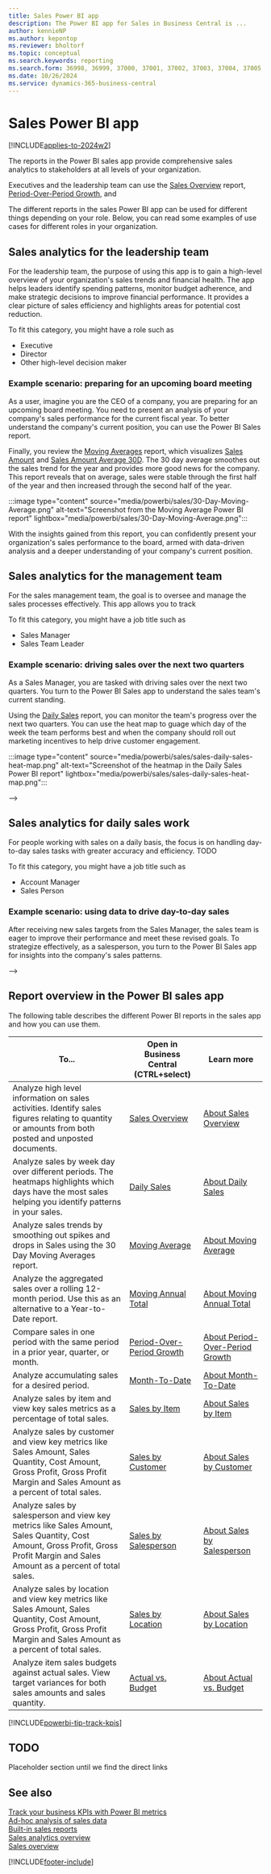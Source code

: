```yaml
---
title: Sales Power BI app
description: The Power BI app for Sales in Business Central is ...
author: kennieNP
ms.author: kepontop
ms.reviewer: bholtorf
ms.topic: conceptual
ms.search.keywords: reporting
ms.search.form: 36998, 36999, 37000, 37001, 37002, 37003, 37004, 37005, 37006, 37007, 37008
ms.date: 10/26/2024
ms.service: dynamics-365-business-central
---
```


# Sales Power BI app

[!INCLUDE[applies-to-2024w2](includes/applies-to-2024w2.md)]

The reports in the Power BI sales app provide comprehensive sales analytics to stakeholders at all levels of your organization. 

Executives and the leadership team can use the [Sales Overview](sales-powerbi-sales-overview.md) report, [Period-Over-Period Growth](sales-powerbi-period-over-period-growth.md), and 
<!-- 
[Month-To-Date](sales-powerbi-month-to-date.md) reports to identify trends in sales performance.

Managers and team leaders can track individual sales team performance using the  [Sales by Salesperson](sales-powerbi-sales-by-salesperson.md) report. They can also monitor overall team progress toward meeting sales goals by comparing actual results against targets in the [Actual vs. Budget](sales-powerbi-actual-vs-budget.md)  report.

Sales teams and other operational staff can use aggregated reports, like the [Sales by Item](sales-powerbi-sales-by-item.md) and [Sales by Customer](sales-powerbi-sales-by-customer.md) reports, to understand which items sells best and which customers are generating the most revenue. By drilling down from these aggregated views, users can seamlessly dive deep into transaction-level data for even more detailed analysis.
-->

The different reports in the sales Power BI app can be used for different things depending on your role. Below, you can read some examples of use cases for different roles in your organization. 


## Sales analytics for the leadership team

For the leadership team, the purpose of using this app is to gain a high-level overview of your organization's sales trends and financial health. The app helps leaders identify spending patterns, monitor budget adherence, and make strategic decisions to improve financial performance. It provides a clear picture of sales efficiency and highlights areas for potential cost reduction.

To fit this category, you might have a role such as 
- Executive
- Director
- Other high-level decision maker

### Example scenario: preparing for an upcoming board meeting #### 
As a user, imagine you are the CEO of a company, you are preparing for an upcoming board meeting. You need to present an analysis of your company's sales performance for the current fiscal year. To better understand the company's current position, you can use the Power BI Sales report.

<!-- You first begin by reviewing the [Period-Over-Period Growth](sales-powerbi-period-over-period-growth.md) report which provides a quick comparitive view of the current year versus the previous year. You see that sales are up by 35%, outlined by the [Period-over-Period Growth %](sales-powerbi-sales-kpi.md#period-over-period-growth) metric. 

![Sales Period-Over-Period screenshot](/business-central/media/sales/sales-period-over-period-fiscal-year.png "Sales Period-Over-Period - Screenshot")

Next, you review the [Sales by Customer](sales-powerbi-sales-by-customer.md) report, to see which group of customers contributed most to sales. by analyzing the Sales by Customer matrix, you can see that domestic customers outperformed foreign customers by contributing 56.59% to the total annual sales. 
![Sales-by-customer-matrix screenshot](media/sales/sales-by-customer-matrix.png "Sales-by-customer-matrix - Screenshot")

-->

Finally, you review the [Moving Averages](sales-powerbi-moving-average.md) report, which visualizes [Sales Amount](sales-powerbi-sales-kpis.md#sales-amount) and [Sales Amount Average 30D](sales-powerbi-sales-kpis.md#sales-amount-average-30d). The 30 day average smoothes out the sales trend for the year and provides more good news for the company. This report reveals that on average, sales were stable through the first half of the year and then increased through the second half of the year. 

:::image type="content" source="media/powerbi/sales/30-Day-Moving-Average.png" alt-text="Screenshot from the Moving Average Power BI report" lightbox="media/powerbi/sales/30-Day-Moving-Average.png":::

With the insights gained from this report, you can confidently present your organization's sales performance to the board, armed with data-driven analysis and a deeper understanding of your company's current position.


## Sales analytics for the management team

For the sales management team, the goal is to oversee and manage the sales processes effectively. This app allows you to track 

To fit this category, you might have a job title such as 
- Sales Manager
- Sales Team Leader


### Example scenario: driving sales over the next two quarters #### 

As a Sales Manager, you are tasked with driving sales over the next two quarters. You turn to the Power BI Sales app to understand the sales team's current standing. 

<!-- You begin by reviewing the [Sales by Salesperson](sales-powerbi-sales-by-salesperson.md) report to evaluate individual team performance. You quickly identify Jim Olive as the top performer, generating 83% of the total sales for the year. Using the report, you also see that Helena Ray has been the most profitable salesperson on the team but only by a small margin. 

![Sales-by-salesperson-matrix screenshot](media/sales/sales-by-salesperson-matrix.png "Sales-by-salesperson-matrix - Screenshot")

You know that without clear targets Lina and Helena won't reach their maximum potential. By establishing a new sales budget with revised targets for each salesperson, you can provide your team with the tools they need to progress. Using the [Actual vs. Budget](sales-powerbi-actual-vs-budget.md) report, you monitor progress to ensure the team is on track to meet their new goals.
-->

Using the [Daily Sales](sales-powerbi-daily-sales.md) report, you can monitor the team's progress over the next two quarters. You can use the heat map to guage which day of the week the team performs best and when the company should roll out marketing incentives to help drive customer engagement.

:::image type="content" source="media/powerbi/sales/sales-daily-sales-heat-map.png" alt-text="Screenshot of the heatmap in the Daily Sales Power BI report" lightbox="media/powerbi/sales/sales-daily-sales-heat-map.png":::

<!-- 
![sales-daily-sales-heat-map screenshot](/business-central/media/sales/sales-daily-sales-heat-map.png "sales-daily-sales-heat-map - Screenshot") --> -->


## Sales analytics for daily sales work

For people working with sales on a daily basis, the focus is on handling day-to-day sales tasks with greater accuracy and efficiency. TODO

To fit this category, you might have a job title such as 
- Account Manager
- Sales Person


### Example scenario: using data to drive day-to-day sales #### 

After receiving new sales targets from the Sales Manager, the sales team is eager to improve their performance and meet these revised goals. To strategize effectively, as a salesperson, you turn to the Power BI Sales app for insights into the company's sales patterns. 
<!-- 
You begin by analyzing the [Sales by Item](sales-powerbi-sales-by-item.md) and [Sales by Customer](sales-powerbi-sales-by-customer.md) reports to identify high-potential products and key customers. These aggregated reports provide a clear view of where opportunities lie, allowing you to focus your efforts on customers and items most likely to generate growth and help your team achieve the targets. 

![sales-by-customer-matrix screenshot](/business-central/media/sales/sales-by-customer-matrix-2.png "sales-by-customer-matrix - Screenshot")

The [Sales by Item](sales-powerbi-sales-by-item.md) report highlights product performance by clearly identifying which items generate the most revenue and conversely which items have experienced a decline in sales. Targeting key products will allow you and your team to prioritize your efforts on highly profitable items and those with growing demand. 

![sales-by-item-matrix screenshot](/business-central/media/sales/sales-by-item-matrix.png "sales-by-item-matrix - Screenshot") --> -->


## Report overview in the Power BI sales app

The following table describes the different Power BI reports in the sales app and how you can use them.

| To... | Open in Business Central (CTRL+select) | Learn more |
| ----- | -------------------------------------- | ---------- | 
| Analyze high level information on sales activities. Identify sales figures relating to quantity or amounts from both posted and unposted documents.| [Sales Overview](#todo) | [About Sales Overview](sales-powerbi-sales-overview.md) |
| Analyze sales by week day over different periods. The heatmaps highlights which days have the most sales helping you identify patterns in your sales.|[Daily Sales](#todo)| [About Daily Sales](sales-powerbi-daily-sales.md) |
| Analyze sales trends by smoothing out spikes and drops in Sales using the 30 Day Moving Averages report. | [Moving Average](#todo) | [About Moving Average](sales-powerbi-moving-average.md) |
| Analyze the aggregated sales over a rolling 12-month period. Use this as an alternative to a Year-to-Date report. |[Moving Annual Total](#todo) | [About Moving Annual Total](sales-powerbi-moving-annual-total.md) |
| Compare sales in one period with the same period in a prior year, quarter, or month. |[Period-Over-Period Growth](#todo) | [About Period-Over-Period Growth](sales-powerbi-period-over-period-growth.md) |
| Analyze accumulating sales for a desired period. | [Month-To-Date](#todo) | [About Month-To-Date](sales-powerbi-month-to-date.md)|
| Analyze sales by item and view key sales metrics as a percentage of total sales. | [Sales by Item](#todo) | [About Sales by Item](sales-powerbi-sales-by-item.md) |
| Analyze sales by customer and view key metrics like Sales Amount, Sales Quantity, Cost Amount, Gross Profit, Gross Profit Margin and Sales Amount as a percent of total sales.  | [Sales by Customer](#todo)  | [About Sales by Customer](sales-powerbi-sales-by-customer.md) |
| Analyze sales by salesperson and view key metrics like Sales Amount, Sales Quantity, Cost Amount, Gross Profit, Gross Profit Margin and Sales Amount as a percent of total sales.  | [Sales by Salesperson](#todo) | [About Sales by Salesperson](sales-powerbi-sales-by-salesperson.md) |
| Analyze sales by location and view key metrics like Sales Amount, Sales Quantity, Cost Amount, Gross Profit, Gross Profit Margin and Sales Amount as a percent of total sales.  | [Sales by Location](#todo)  | [About Sales by Location](sales-powerbi-sales-by-location.md)  |
| Analyze item sales budgets against actual sales. View target variances for both sales amounts and sales quantity. | [Actual vs. Budget](#todo) | [About Actual vs. Budget](sales-powerbi-actual-vs-budget.md) | 


[!INCLUDE[powerbi-tip-track-kpis](includes/powerbi-tip-track-kpis.md)]

## TODO

Placeholder section until we find the direct links

## See also

[Track your business KPIs with Power BI metrics](track-kpis-with-power-bi-metrics.md)   
[Ad-hoc analysis of sales data](ad-hoc-analysis-sales.md)   
[Built-in sales reports](sales-reports.md)   
[Sales analytics overview](sales-analytics-overview.md)  
[Sales overview](sales-manage-sales.md)  

[!INCLUDE[footer-include](includes/footer-banner.md)]
